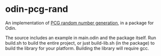 # odin-pcg-rand

An implementation of [PCG random number generation](https://www.pcg-random.org/), in a package for Odin.

The source includes an example in main.odin and the package itself. Run build.sh to build the entire project, or just build-lib.sh (in the package) to build the library for your platform. Building the library will require gcc.
